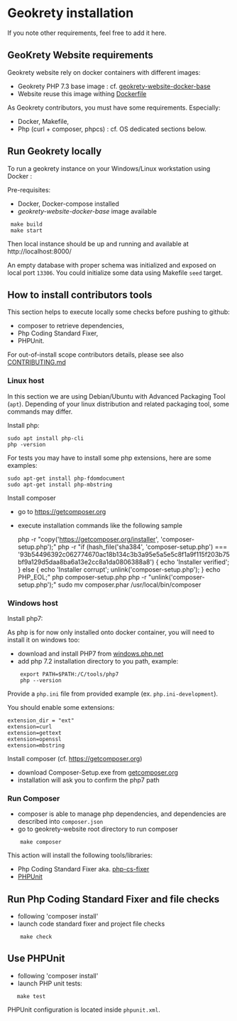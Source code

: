 # Geokrety installation

If you note other requirements, feel free to add it here.

## GeoKrety Website requirements

Geokrety website rely on docker containers with different images:
* Geokrety PHP 7.3 base image : cf. [geokrety-website-docker-base](https://github.com/geokrety/geokrety-website-docker-base)
* Website reuse this image withing [Dockerfile](./DockerFile)

As Geokrety contributors, you must have some requirements. Especially:
* Docker, Makefile,
* Php (curl + composer, phpcs) : cf. OS dedicated sections below.


## Run Geokrety locally

To run a geokrety instance on your Windows/Linux workstation using Docker :

Pre-requisites:
- Docker, Docker-compose installed
- *geokrety-website-docker-base* image available

```
 make build
 make start
```

Then local instance should be up and running and available at http://localhost:8000/

An empty database with proper schema was initialized and exposed on local port `13306`.
You could initialize some data using Makefile `seed` target.

## How to install contributors tools

This section helps to execute locally some checks before pushing to github:
- composer to retrieve dependencies,
- Php Coding Standard Fixer,
- PHPUnit.

For out-of-install scope contributors details, please see also [CONTRIBUTING.md](CONTRIBUTING.md)

### Linux host

In this section we are using Debian/Ubuntu with Advanced Packaging Tool (`apt`).
Depending of your linux distribution and related packaging tool, some commands may differ.

Install php:

    sudo apt install php-cli
    php -version

For tests you may have to install some php extensions, here are some examples:

    sudo apt-get install php-fdomdocument
    sudo apt-get install php-mbstring

Install composer
- go to https://getcomposer.org
- execute installation commands like the following sample

    php -r "copy('https://getcomposer.org/installer', 'composer-setup.php');"
    php -r "if (hash_file('sha384', 'composer-setup.php') === '93b54496392c062774670ac18b134c3b3a95e5a5e5c8f1a9f115f203b75bf9a129d5daa8ba6a13e2cc8a1da0806388a8') { echo 'Installer verified'; } else { echo 'Installer corrupt'; unlink('composer-setup.php'); } echo PHP_EOL;"
    php composer-setup.php
    php -r "unlink('composer-setup.php');"
    sudo mv composer.phar /usr/local/bin/composer

### Windows host


Install php7:

As php is for now only installed onto docker container, you will need to install it on windows too:

* download and install PHP7 from [windows.php.net](https://windows.php.net/download/)
* add php 7.2 installation directory to you path, example:

````
    export PATH=$PATH:/C/tools/php7
    php --version
````

Provide a `php.ini` file from provided example (ex. `php.ini-development`).

You should enable some extensions:
````
extension_dir = "ext"
extension=curl
extension=gettext
extension=openssl
extension=mbstring
````

Install composer (cf. https://getcomposer.org)

* download Composer-Setup.exe from [getcomposer.org](https://getcomposer.org/doc/00-intro.md)
* installation will ask you to confirm the php7 path

### Run Composer

* composer is able to manage php dependencies, and dependencies are described into `composer.json`
* go to geokrety-website root directory to run composer

````
    make composer
````

This action will install the following tools/libraries:
* Php Coding Standard Fixer aka. [php-cs-fixer](https://github.com/FriendsOfPHP/PHP-CS-Fixer)
* [PHPUnit](https://phpunit.de/manual/6.5/fr/installation.html)

## Run Php Coding Standard Fixer and file checks

* following 'composer install'
* launch code standard fixer and project file checks

````
    make check
````

## Use PHPUnit

* following 'composer install'
* launch PHP unit tests:

````
   make test
````

PHPUnit configuration is located inside `phpunit.xml`.
